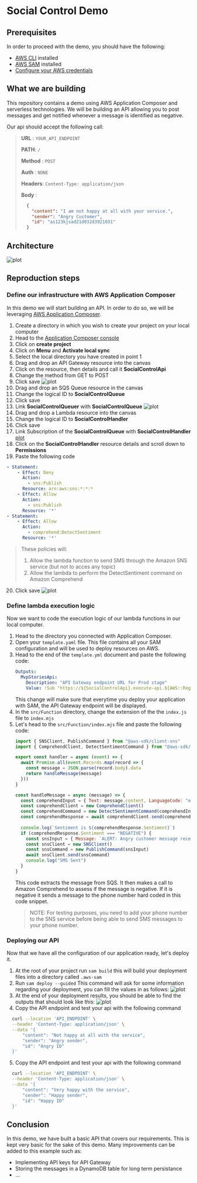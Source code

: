 # Social Control Demo

## Prerequisites

In order to proceed with the demo, you should have the following:
- [AWS CLI](https://docs.aws.amazon.com/cli/latest/userguide/getting-started-install.html) installed
- [AWS SAM](https://docs.aws.amazon.com/serverless-application-model/latest/developerguide/install-sam-cli.html) installed
- [Configure your AWS credentials](https://docs.aws.amazon.com/cli/latest/userguide/cli-chap-configure.html)

## What we are building

This repository contains a demo using AWS Application Composer and serverless technologies. We will be building an API allowing you to post messages and get notified whenever a message is identified as negative.

Our api should accept the following call:

>  **URL** : `YOUR_API_ENDPOINT`
>
> **PATH**: `/`
>
>  **Method** : `POST`
>
>  **Auth** : `NONE`
>
>  **Headers**: `Content-Type: application/json`
>
>  **Body** :
>
>  ```json
>    {
>      "content": "I am not happy at all with your service.",
>      "sender": "Angry Customer",
>      "id": "as123kjsad21d032d3921031"
>    }
>  ```

## Architecture

![plot](./images/architecture.png)

## Reproduction steps

### Define our infrastructure with AWS Application Composer

In this demo we will start building an API. In order to do so, we will be leveraging [AWS Application Composer](https://aws.amazon.com/application-composer/).

1. Create a directory in which you wish to create your project on your local computer
2. Head to the [Application Composer console](https://console.aws.amazon.com/composer/home)
3. Click on **create project**
4. Click on **Menu** and **Activate local sync**
5. Select the local directory you have created in point 1
6. Drag and drop an API Gateway resource into the canvas
7. Click on the resource, then details and call it **SocialControlApi**
8.  Change the method from GET to POST
9.  Click save 
    ![plot](./images/infra/1.png)
10. Drag and drop an SQS Queue resource in the canvas
11. Change the logical ID to **SocialControlQueue**
12. Click save
13. Link **SocialControlQueuer** with **SocialControlQueue**
![plot](./images/infra/2.png)
14. Drag and drop a Lambda resource into the canvas
15. Change the logical ID to **SocialControlHandler**
16. Click save
17. Link Subscription of the **SocialControlQueue** with **SocialControlHandler**
  [plot](./images/infra/3.png)
18. Click on the **SocialControlHandler** resource details and scroll down to **Permissions**
19. Paste the following code
  ```yaml
  - Statement:
      - Effect: Deny
        Action:
          - sns:Publish
        Resource: arn:aws:sns:*:*:*
      - Effect: Allow
        Action:
          - sns:Publish
        Resource: '*'
  - Statement:
      - Effect: Allow
        Action:
          - comprehend:DetectSentiment
        Resource: '*'
  ```


  > These policies will:
  >  1. Allow the lambda function to send SMS through the Amazon SNS service (but not to acces any topic)
  >  2. Allow the lambda to perform the DetectSentiment command on Amazon Comprehend
20.  Click save
    ![plot](./images/infra/4.png)


### Define lambda execution logic

Now we want to code the execution logic of our lambda functions in our local computer.

1. Head to the directory you connected with Application Composer.
2. Open your `template.yaml` file. This file contains all your SAM configuration and will be used to deploy resources on AWS.
3. Head to the end of the `template.yml` document and paste the following code:
    ```yaml
    Outputs:
      MvpStoriesApi:
        Description: "API Gateway endpoint URL for Prod stage"
        Value: !Sub "https://${SocialControlApi}.execute-api.${AWS::Region}.amazonaws.com/Prod/"
    ```
    This change will make sure that everytime you deploy your application with SAM, the API Gateway endpoint will be displayed.
4. Ιn the `src/Function` directory, change the extension of the the `index.js` file to `index.mjs`
5. Let's head to the `src/Function/index.mjs` file and paste the following code:
    ```js
    import { SNSClient, PublishCommand } from "@aws-sdk/client-sns"
    import { ComprehendClient, DetectSentimentCommand } from "@aws-sdk/client-comprehend"

    export const handler = async (event) => {
      await Promise.all(event.Records.map(record => {
        const message = JSON.parse(record.body).data
        return handleMessage(message)
      }))
    }

    const handleMessage = async (message) => {
      const comprehendInput = { Text: message.content, LanguageCode: "en" }
      const comprehendClient = new ComprehendClient()
      const comprehendCommand = new DetectSentimentCommand(comprehendInput)
      const comprehendResponse = await comprehendClient.send(comprehendCommand)
      
      console.log(`Sentiment is ${comprehendResponse.Sentiment}`)
      if (comprehendResponse.Sentiment === "NEGATIVE") {
        const snsInput = { Message: `ALERT: Angry customer message received from ${message.sender} (ID: ${message.id})`, PhoneNumber: "YOUR_PHONE_NUMBER" }
        const snsClient = new SNSClient()
        const snsCommand = new PublishCommand(snsInput)
        await snsClient.send(snsCommand)
        console.log("SMS Sent")
      }
    }
    ```
    This code extracts the message from SQS. It then makes a call to Amazon Comprehend to assess if the message is negative. If it is negative it sends a message to the phone number hard coded in this code snippet.
    > NOTE: For testing purposes, you need to add your phone number to the SNS service before being able to send SMS messages to your phone number.

  ### Deploying our API

  Now that we have all the configuration of our application ready, let's deploy it.

  1. At the root of your project run `sam build` this will build your deployment files into a directory called `.aws-sam`
  2. Run `sam deploy --guided`
   This command will ask for some information regarding your deployment, you can fill the values in as follows:
   ![plot](./images/deploy/1.png)
  3. At the end of your deployment results, you should be able to find the outputs that should look like this:
  ![plot](./images/deploy/2.png)
  4. Copy the API endpoint and test your api with the following command
  ```sh
    curl --location 'API_ENDPOINT' \
    --header 'Content-Type: application/json' \
    --data '{
        "content": "Not happy at all with the service",
        "sender": "Angry sender",
        "id": "Angry ID"
    }'
  ```
  5. Copy the API endpoint and test your api with the following command
  ```sh
    curl --location 'API_ENDPOINT' \
    --header 'Content-Type: application/json' \
    --data '{
        "content": "Very happy with the service",
        "sender": "Happy sender",
        "id": "Happy ID"
    }'
  ```

## Conclusion

In this demo, we have built a basic API that covers our requirements. This is kept very basic for the sake of this demo. Many improvements can be added to this example such as:
- Implementing API keys for API Gateway
- Storing the messages in a DynamoDB table for long term persistance
- ...
